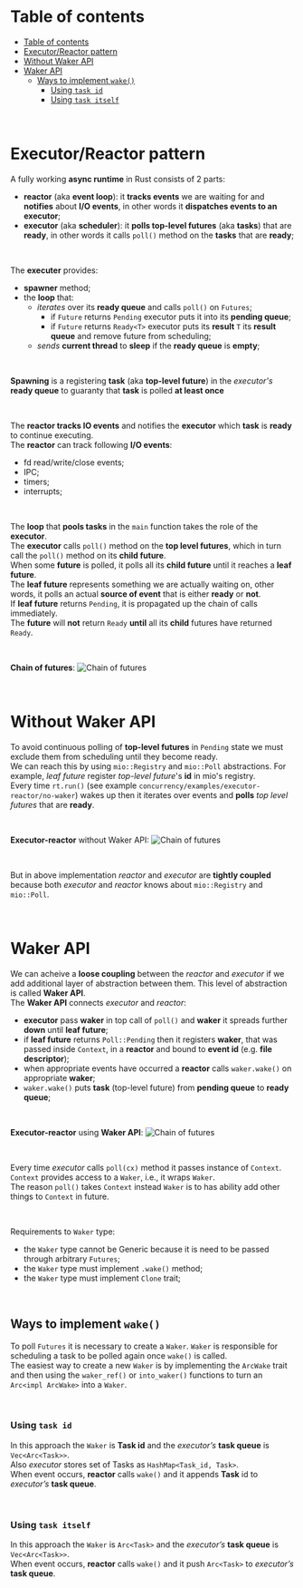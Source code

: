 # Table of contents
- [Table of contents](#table-of-contents)
- [Executor/Reactor pattern](#executorreactor-pattern)
- [Without Waker API](#without-waker-api)
- [Waker API](#waker-api)
  - [Ways to implement `wake()`](#ways-to-implement-wake)
    - [Using `task id`](#using-task-id)
    - [Using `task itself`](#using-task-itself)

<br>

# Executor/Reactor pattern
A fully working **async runtime** in Rust consists of 2 parts:
- **reactor** (aka **event loop**): it **tracks events** we are waiting for and **notifies** about **I/O events**, in other words it **dispatches events to an executor**;
- **executor** (aka **scheduler**): it **polls top-level futures** (aka **tasks**) that are **ready**, in other words it calls `poll()` method on the **tasks** that are **ready**;

<br>

The **executer** provides:
- **spawner** method;
- the **loop** that:
  - *iterates* over its **ready queue** and calls `poll()` on `Futures`;
    - if `Future` returns `Pending` executor puts it into its **pending queue**;
    - if `Future` returns `Ready<T>` executor puts its **result** `T` its **result queue** and remove future from scheduling;
  - *sends* **current thread** to **sleep** if the **ready queue** is **empty**;

<br>

**Spawning** is a registering **task** (aka **top-level future**) in the *executor's* **ready queue** to guaranty that **task** is polled **at least once**<br>

<br>

The **reactor tracks IO events** and notifies the **executor** which **task** is **ready** to continue executing.<br>
The **reactor** can track following **I/O events**:
- fd read/write/close events;
- IPC;
- timers;
- interrupts;

<br>

The **loop** that **pools tasks** in the `main` function takes the role of the **executor**.<br>
The **executor** calls `poll()` method on the **top level futures**, which in turn call the `poll()` method on its **child future**.<br>
When some **future** is polled, it polls all its **child future** until it reaches a **leaf future**.<br>
The **leaf future** represents something we are actually waiting on, other words, it polls an actual **source of event** that is either **ready** or **not**.<br>
If **leaf future** returns `Pending`, it is propagated up the chain of calls immediately.<br>
The **future** will **not** return `Ready` **until** all its **child** futures have returned `Ready`.<br>

<br>

**Chain of futures**:
![Chain of futures](/img/chain_of_futures.png)

<br>

# Without Waker API
To avoid continuous polling of **top-level futures** in `Pending` state we must exclude them from scheduling until they become ready.<br>
We can reach this by using `mio::Registry` and `mio::Poll` abstractions. For example, *leaf future* register *top-level future*'s **id** in mio's registry.<br>
Every time `rt.run()` (see example `concurrency/examples/executor-reactor/no-waker`) wakes up then it iterates over events and **polls** *top level futures* that are **ready**.<br>

<br>

**Executor-reactor** without Waker API:
![Chain of futures](/img/prototype_of_executor_reactor.png)

<br>

But in above implementation *reactor* and *executor* are **tightly coupled** because both *executor* and *reactor* knows about `mio::Registry` and `mio::Poll`.<br>

<br>

# Waker API
We can acheive a **loose coupling** between the *reactor* and *executor* if we add additional layer of abstraction between them. This level of abstraction is called **Waker API**.<br>
The **Waker API** connects *executor* and *reactor*:
- **executor** pass **waker** in top call of `poll()` and **waker** it spreads further **down** until **leaf future**;
- if **leaf future** returns `Poll::Pending` then it registers **waker**, that was passed inside `Context`, in a **reactor** and bound to **event id** (e.g. **file descriptor**);
- when appropriate events have occurred a **reactor** calls `waker.wake()` on appropriate **waker**;
- `waker.wake()` puts **task** (top-level future) from **pending queue** to **ready queue**;

<br>

**Executor-reactor** using **Waker API**:
![Chain of futures](/img/waker_api.png)

<br>

Every time *executor* calls `poll(cx)` method it passes instance of `Context`. `Context` provides access to a `Waker`, i.e., it wraps `Waker`.<br>
The reason `poll()` takes `Context` instead `Waker` is to has ability add other things to `Context` in future.<br>

<br>

Requirements to `Waker` type:
- the `Waker` type cannot be Generic because it is need to be passed through arbitrary `Futures`;
- the `Waker` type must implement `.wake()` method;
- the `Waker` type must implement `Clone` trait;

<br>

## Ways to implement `wake()`
To poll `Futures` it is necessary to create a `Waker`. `Waker` is responsible for scheduling a task to be polled again once `wake()` is called.<br>
The easiest way to create a new `Waker` is by implementing the `ArcWake` trait and then using the `waker_ref()` or `into_waker()` functions to turn an `Arc<impl ArcWake>` into a `Waker`.<br>

<br>

### Using `task id`
In this approach the `Waker` is **Task id** and the *executor’s* **task queue** is `Vec<Arc<Task>>`.<br>
Also *executor* stores set of Tasks as `HashMap<Task_id, Task>`.<br>
When event occurs, **reactor** calls `wake()` and it appends **Task** id to *executor’s* **task queue**.<br>

<br>

### Using `task itself`
In this approach the `Waker` is `Arc<Task>` and the *executor’s* **task queue** is `Vec<Arc<Task>>`.<br>
When event occurs, **reactor** calls `wake()` and it push `Arc<Task>` to *executor’s* **task queue**.<br>
